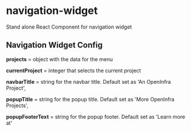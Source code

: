 # navigation-widget

Stand alone React Component for navigation widget

## Navigation Widget Config

  **projects**            = object with the data for the menu

  **currentProject**      = integer that selects the current project

  **navbarTitle**         = string for the navbar title. Default set as 'An OpenInfra Project',

  **popupTitle**          = string for the popup title. Default set as 'More OpenInfra Projects',

  **popupFooterText**     = string for the popup footer. Default set as 'Learn more at'

